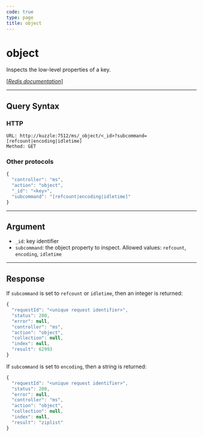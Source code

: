 ```yaml
---
code: true
type: page
title: object
---
```


# object

<SinceBadge version="1.0.0" />

Inspects the low-level properties of a key.

[[_Redis documentation_]](https://redis.io/commands/object)

---

## Query Syntax

### HTTP

```http
URL: http://kuzzle:7512/ms/_object/<_id>?subcommand=[refcount|encoding|idletime]
Method: GET
```

### Other protocols

```js
{
  "controller": "ms",
  "action": "object",
  "_id": "<key>",
  "subcommand": "[refcount|encoding|idletime]"
}
```

---

## Argument

- `_id`: key identifier
- `subcommand`: the object property to inspect. Allowed values: `refcount`, `encoding`, `idletime`

---

## Response

If `subcommand` is set to `refcount` or `idletime`, then an integer is returned:

```javascript
{
  "requestId": "<unique request identifier>",
  "status": 200,
  "error": null,
  "controller": "ms",
  "action": "object",
  "collection": null,
  "index": null,
  "result": 62993
}
```

If `subcommand` is set to `encoding`, then a string is returned:

```javascript
{
  "requestId": "<unique request identifier>",
  "status": 200,
  "error": null,
  "controller": "ms",
  "action": "object",
  "collection": null,
  "index": null,
  "result": "ziplist"
}
```
